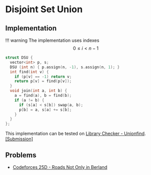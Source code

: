 # Disjoint Set Union

## Implementation 

!!! warning
    The implementation uses indexes $$0 ≤ i < n-1$$

```cpp title="DSU"
struct DSU {
  vector<int> p, s;
  DSU (int n) { p.assign(n, -1), s.assign(n, 1); }
  int find(int v) {
    if (p[v] == -1) return v;
    return p[v] = find(p[v]);
  }
  void join(int a, int b) {
    a = find(a), b = find(b);
    if (a != b) {
      if (s[a] < s[b]) swap(a, b);
      p[b] = a, s[a] += s[b];
    }
  }
};
```

This implementation can be tested on [Library Checker - Unionfind](https://judge.yosupo.jp/problem/unionfind). [[Submission]](https://judge.yosupo.jp/submission/110413)

## Problems

- [Codeforces 25D - Roads Not Only in Berland](https://codeforces.com/contest/25/problem/D)

